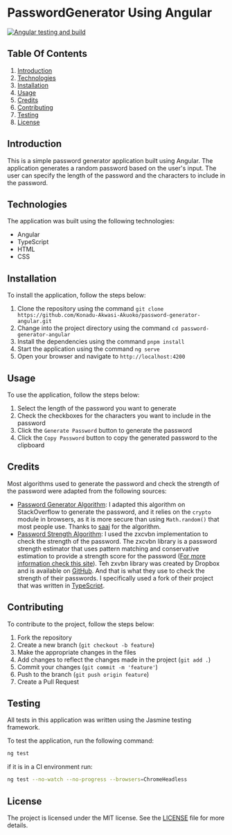 # PasswordGenerator Using Angular

[![Angular testing and build](https://github.com/Konadu-Akwasi-Akuoko/password-generator-angular/actions/workflows/angular-test.yml/badge.svg)](https://github.com/Konadu-Akwasi-Akuoko/password-generator-angular/actions/workflows/angular-test.yml)

## Table Of Contents

1. [Introduction](#introduction)
2. [Technologies](#technologies)
3. [Installation](#installation)
4. [Usage](#usage)
5. [Credits](#credits)
6. [Contributing](#contributing)
7. [Testing](#testing)
8. [License](#license)

## Introduction

This is a simple password generator application built using Angular. The application generates a random password based on the user's input. The user can specify the length of the password and the characters to include in the password.

## Technologies

The application was built using the following technologies:

- Angular
- TypeScript
- HTML
- CSS

## Installation

To install the application, follow the steps below:

1. Clone the repository using the command `git clone https://github.com/Konadu-Akwasi-Akuoko/password-generator-angular.git`
2. Change into the project directory using the command `cd password-generator-angular`
3. Install the dependencies using the command `pnpm install`
4. Start the application using the command `ng serve`
5. Open your browser and navigate to `http://localhost:4200`

## Usage

To use the application, follow the steps below:

1. Select the length of the password you want to generate
2. Check the checkboxes for the characters you want to include in the password
3. Click the `Generate Password` button to generate the password
4. Click the `Copy Password` button to copy the generated password to the clipboard

## Credits

Most algorithms used to generate the password and check the strength of the password were adapted from the following sources:

- [Password Generator Algorithm](https://stackoverflow.com/a/26528271/13107427): I adapted this algorithm on StackOverflow to generate the password, and it relies on the `crypto` module in browsers, as it is more secure than using `Math.random()` that most people use. Thanks to [saaj](https://stackoverflow.com/users/2072035/saaj) for the algorithm.
- [Password Strength Algorithm](https://github.com/zxcvbn-ts/zxcvbn): I used the zxcvbn implementation to check the strength of the password. The zxcvbn library is a password strength estimator that uses pattern matching and conservative estimation to provide a strength score for the password ([For more information check this site](https://www.usenix.org/conference/usenixsecurity16/technical-sessions/presentation/wheeler)). Teh zxvbn library was created by Dropbox and is available on [GitHub](https://github.com/dropbox/zxcvbn). And that is what they use to check the strength of their passwords. I specifically used a fork of their project that was written in [TypeScript](https://github.com/zxcvbn-ts/zxcvbn).

## Contributing

To contribute to the project, follow the steps below:

1. Fork the repository
2. Create a new branch (`git checkout -b feature`)
3. Make the appropriate changes in the files
4. Add changes to reflect the changes made in the project (`git add .`)
5. Commit your changes (`git commit -m 'feature'`)
6. Push to the branch (`git push origin feature`)
7. Create a Pull Request

## Testing

All tests in this application was written using the Jasmine testing framework.

To test the application, run the following command:

```bash
ng test
```

 if it is in a CI environment run:

 ```bash
ng test --no-watch --no-progress --browsers=ChromeHeadless
```

## License

The project is licensed under the MIT license. See the [LICENSE](LICENSE) file for more details.
